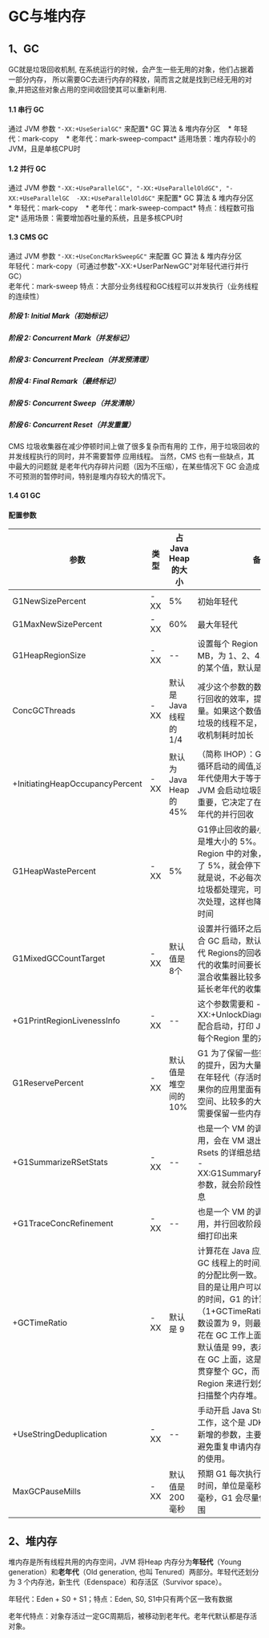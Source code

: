 # GC与堆内存
## 1、GC 
GC就是垃圾回收机制, 在系统运行的时候，会产生一些无用的对象，他们占据着一部分内存， 所以需要GC去进行内存的释放，简而言之就是找到已经无用的对象,并把这些对象占用的空间收回使其可以重新利用.
#### 1.1 串行 GC 
通过 JVM 参数 `"-XX:+UseSerialGC"` 来配置* GC 算法 & 堆内存分区    * 年轻代：mark-copy    * 老年代：mark-sweep-compact* 适用场景：堆内存较小的JVM，且是单核CPU时
#### 1.2 并行 GC 
通过 JVM 参数 `"-XX:+UseParallelGC", "-XX:+UseParallelOldGC", "-XX:+UseParallelGC 
-XX:+UseParallelOldGC"` 来配置* GC 算法 & 堆内存分区    * 年轻代：mark-copy    * 老年代：mark-sweep-compact* 特点：线程数可指定* 适用场景：需要增加吞吐量的系统，且是多核CPU时
#### 1.3 CMS GC
通过 JVM 参数 `"-XX:+UseConcMarkSweepGC"` 来配置 GC 算法 & 堆内存分区     
年轻代：mark-copy（可通过参数"-XX:+UserParNewGC"对年轻代进行并行GC）     
老年代：mark-sweep
特点：大部分业务线程和GC线程可以并发执行（业务线程的连续性）
##### 阶段 1: Initial Mark（初始标记）
##### 阶段 2: Concurrent Mark（并发标记）
##### 阶段 3: Concurrent Preclean（并发预清理）
##### 阶段 4: Final Remark（最终标记）
##### 阶段 5: Concurrent Sweep（并发清除）
##### 阶段 6: Concurrent Reset（并发重置）
CMS 垃圾收集器在减少停顿时间上做了很多复杂而有用的
工作，用于垃圾回收的并发线程执行的同时，并不需要暂停
应用线程。 当然，CMS 也有一些缺点，其中最大的问题就
是老年代内存碎片问题（因为不压缩），在某些情况下 GC
会造成不可预测的暂停时间，特别是堆内存较大的情况下。
#### 1.4 G1 GC 
#### **配置参数**

| 参数 | 类型 | 占Java Heap的大小 | 备注 |
| --- | --- | --- | --- |
|G1NewSizePercent|-XX |5%|初始年轻代|
|G1MaxNewSizePercent|-XX|60%|最大年轻代|
|G1HeapRegionSize  |-XX |--|设置每个 Region 的大小，单位：MB，为 1、2、4、8、16、32 中的某个值，默认是堆内存的1/2000 |
| ConcGCThreads|-XX|默认是 Java 线程的 1/4 |减少这个参数的数值可能会提升并行回收的效率，提高系统内部吞吐量。如果这个数值过低，参与回收垃圾的线程不足，也会导致并行回收机制耗时加长|
|+InitiatingHeapOccupancyPercent| -XX |默认为 Java Heap的 45% |（简称 IHOP）：G1 内部并行回收循环启动的阈值,这个可以理解为老年代使用大于等于 45% 的时候，JVM 会启动垃圾回收。这个值非常重要，它决定了在什么时间启动老年代的并行回收|
|G1HeapWastePercent|-XX|5%|G1停止回收的最小内存大小，默认是堆大小的 5%。GC 会收集所有的 Region 中的对象，但是如果下降到了 5%，就会停下来不再收集了。就是说，不必每次回收就把所有的垃圾都处理完，可以遗留少量的下次处理，这样也降低了单次消耗的时间|
|G1MixedGCCountTarget|-XX|默认值是8个 |设置并行循环之后需要有多少个混合 GC 启动，默认值是 8 个。老年代 Regions的回收时间通常比年轻代的收集时间要长一些。所以如果混合收集器比较多，可以允许 G1 延长老年代的收集时间|
|+G1PrintRegionLivenessInfo|-XX|--|这个参数需要和 -XX:+UnlockDiagnosticVMOptions 配合启动，打印 JVM 的调试信息，每个Region 里的对象存活信息|
|G1ReservePercent|-XX|默认值是堆空间的 10%|G1 为了保留一些空间用于年代之间的提升，因为大量执行回收的地方在年轻代（存活时间较短），所以如果你的应用里面有比较大的堆内存空间、比较多的大对象存活，这里需要保留一些内存|
|+G1SummarizeRSetStats|-XX|--|也是一个 VM 的调试信息。如果启用，会在 VM 退出的时候打印出 Rsets 的详细总结信息。如果启用 -XX:G1SummaryRSetStatsPeriod 参数，就会阶段性地打印 Rsets 信息|
|+G1TraceConcRefinement|-XX|--|也是一个 VM 的调试信息，如果启用，并行回收阶段的日志就会被详细打印出来|
|+GCTimeRatio|-XX|默认是 9|计算花在 Java 应用线程上和花在 GC 线程上的时间比率跟新生代内存的分配比例一致。这个参数主要的目的是让用户可以控制花在应用上的时间，G1 的计算公式是 100/（1+GCTimeRatio）。这样如果参数设置为 9，则最多 10% 的时间会花在 GC 工作上面。Parallel GC 的默认值是 99，表示 1% 的时间被用在 GC 上面，这是因为 Parallel GC贯穿整个 GC，而 G1 则根据 Region 来进行划分，不需要全局性扫描整个内存堆。|
|+UseStringDeduplication|-XX|--|手动开启 Java String 对象的去重工作，这个是 JDK8u20 版本之后新增的参数，主要用于相同String 避免重复申请内存，节约 Region 的使用。|
|MaxGCPauseMills|-XX|默认值是 200 毫秒|预期 G1 每次执行 GC 操作的暂停时间，单位是毫秒，默认值是 200 毫秒，G1 会尽量保证控制在这个范围|
## 2、堆内存

堆内存是所有线程共用的内存空间，JVM 将Heap 内存分为**年轻代**（Young generation）和**老年代**（Old generation, 也叫 Tenured）两部分。年轻代还划分为 3 个内存池，新生代（Edenspace）和存活区（Survivor space）。

年轻代：Eden + S0 + S1；特点：Eden, S0, S1中只有两个区一致有数据

老年代特点：对象存活过一定GC周期后，被移动到老年代。老年代默认都是存活对象。


